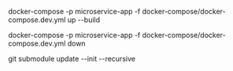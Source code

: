 docker-compose -p microservice-app -f docker-compose/docker-compose.dev.yml up --build

docker-compose -p microservice-app -f docker-compose/docker-compose.dev.yml down

git submodule update --init --recursive